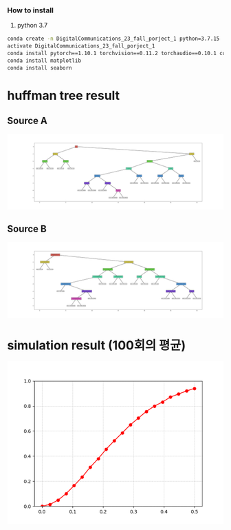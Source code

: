 ### How to install
1. python 3.7
```sh
conda create -n DigitalCommunications_23_fall_porject_1 python=3.7.15
activate DigitalCommunications_23_fall_porject_1
conda install pytorch==1.10.1 torchvision==0.11.2 torchaudio==0.10.1 cudatoolkit=11.3 -c pytorch -c conda-forge
conda install matplotlib
conda install seaborn
```

# huffman tree result
## Source A
![result_huffman_A.png](result_huffman_A.png)

## Source B
![result_huffman_B.png](result_huffman_B.png)

# simulation result (100회의 평균)
![simulation_result.png](simulation_result1.png)
